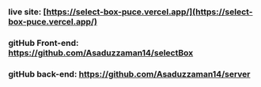 ### live site: [https://select-box-puce.vercel.app/](https://select-box-puce.vercel.app/)

### gitHub Front-end: https://github.com/Asaduzzaman14/selectBox

### gitHub back-end: https://github.com/Asaduzzaman14/server
